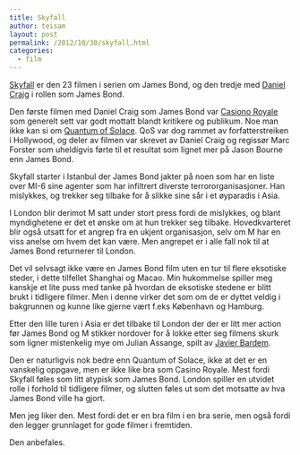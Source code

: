 ```yaml
---
title: Skyfall
author: teisam
layout: post
permalink: /2012/10/30/skyfall.html
categories:
  - film
---
```

[Skyfall][1] er den 23 filmen i serien om James Bond, og den tredje med [Daniel Craig][2] i rollen som James Bond.

Den første filmen med Daniel Craig som James Bond var [Casiono Royale][3] som generelt sett var godt mottatt blandt kritikere og publikum. Noe man ikke kan si om [Quantum of Solace][4]. QoS var dog rammet av forfatterstreiken i Hollywood, og deler av filmen var skrevet av Daniel Craig og regissør Marc Forster som uheldigvis førte til et resultat som lignet mer på Jason Bourne enn James Bond.

Skyfall starter i Istanbul der James Bond jakter på noen som har en liste over MI-6 sine agenter som har infiltrert diverste terrororganisasjoner. Han mislykkes, og trekker seg tilbake for å slikke sine sår i et øyparadis i Asia.

I London blir derimot M satt under stort press fordi de mislykkes, og blant myndighetene er det et ønske om at hun trekker seg tilbake. Hovedkvarteret blir også utsatt for et angrep fra en ukjent organisasjon, selv om M har en viss anelse om hvem det kan være. Men angrepet er i alle fall nok til at James Bond returnerer til London.

Det vil selvsagt ikke være en James Bond film uten en tur til flere eksotiske steder, i dette tilfellet Shanghai og Macao. Min hukommelse spiller meg kanskje et lite puss med tanke på hvordan de eksotiske stedene er blitt brukt i tidligere filmer. Men i denne virker det som om de er dyttet veldig i bakgrunnen og kunne like gjerne vært f.eks København og Hamburg.

Etter den lille turen i Asia er det tilbake til London der der er litt mer action før James Bond og M stikker nordover for å lokke etter seg filmens skurk som ligner mistenkelig mye om Julian Assange, spilt av [Javier Bardem][5].

Den er naturligvis nok bedre enn Quantum of Solace, ikke at det er en vanskelig oppgave, men er ikke like bra som Casino Royale. Mest fordi Skyfall føles som litt atypisk som James Bond. London spiller en utvidet rolle i forhold til tidligere filmer, og slutten føles ut som det motsatte av hva James Bond ville ha gjort.

Men jeg liker den. Mest fordi det er en bra film i en bra serie, men også fordi den legger grunnlaget for gode filmer i fremtiden.

Den anbefales.

 [1]: http://www.imdb.com/title/tt1074638/
 [2]: http://www.imdb.com/name/nm0185819/
 [3]: http://www.imdb.com/title/tt0381061/
 [4]: http://www.imdb.com/title/tt0830515/
 [5]: http://www.imdb.com/name/nm0000849/